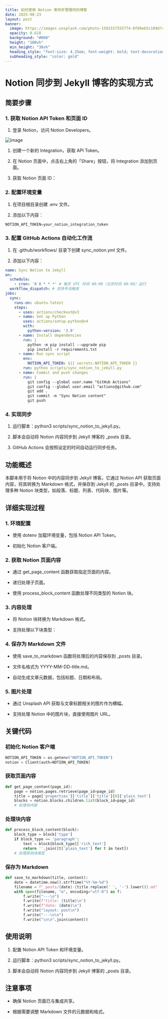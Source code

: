 ```yaml
---
title: 如何使用 Notion 来同步管理你的博客
date: 2025-08-23
layout: post
banner:
  image: https://images.unsplash.com/photo-1581557555774-0f89eb5c189d?crop=entropy&cs=tinysrgb&fit=max&fm=jpg&ixid=M3w2OTIwMzJ8MHwxfHJhbmRvbXx8fHx8fHx8fDE3NTU5NzM2MzB8&ixlib=rb-4.1.0&q=80&w=1080
  opacity: 0.618
  background: "#000"
  height: "100vh"
  min_height: "38vh"
  heading_style: "font-size: 4.25em; font-weight: bold; text-decoration: underline"
  subheading_style: "color: gold"
---
```


# Notion 同步到 Jekyll 博客的实现方式

## 简要步骤

### 1. 获取 Notion API Token 和页面 ID

1. 登录 Notion，访问 Notion Developers。

![image](https://prod-files-secure.s3.us-west-2.amazonaws.com/a7a0cc5a-89b9-4cda-8686-1fba0ca52f40/d19c1afe-dea5-4312-9333-786b0ba83054/image.png?X-Amz-Algorithm=AWS4-HMAC-SHA256&X-Amz-Content-Sha256=UNSIGNED-PAYLOAD&X-Amz-Credential=ASIAZI2LB4663EAOLIGJ%2F20250823%2Fus-west-2%2Fs3%2Faws4_request&X-Amz-Date=20250823T182710Z&X-Amz-Expires=3600&X-Amz-Security-Token=IQoJb3JpZ2luX2VjENn%2F%2F%2F%2F%2F%2F%2F%2F%2F%2FwEaCXVzLXdlc3QtMiJHMEUCIBDL0byAlYXSOMVEgHwMURpeULYtlHgiELaopKxGAeigAiEA8ylXrNavWXk6bs%2F6nryG7G4riVnwN3rsirjFtsK8RUwq%2FwMIMhAAGgw2Mzc0MjMxODM4MDUiDGrxD%2F7%2B7%2BSECUxJqSrcA4uf%2B%2BoUhWL17cBZGI1CuLsUcd%2Ft8kVBhiyzi2ffy%2FjJ3TDYMKR8Qy4x1hWoAx2LReYkkjG%2B%2BJjL0I%2BOA9dhRfaFsOBJ3eLrM9eeLFpcPoARZx7rom2xYNxFjAIc5pTHldZmp2L%2FR0m5FDzk6DEA503ziLkig0f0S8v0KNHR8ZlJ7FUh6pqkv0wE0HKZpHAQAyutVH4xhlkutAUWw6xuQXJAunG9lrIbAGHzM8NAf%2BdSYWiKe3ScVN2ToW4ywV9pvDqEHLgmsbb3Ie9oJTApsPSRWsvtHq2CJXL5XH1pPDGg5vVU8iFafAPLN1zzIGqAyTgZOfnZnKOTEdbVhlphjy80BTEye83IrGASuJdTiycbTlu7H6YvtO6tQvWXlpgByccRwPrGzs0h7PVbJJ1WCBoSdykNIpws%2FVnS8%2BB%2BrmdHzzdoXChmiZu48pNYXlJpR0mnWslxgc2zErLCiZ3H7BJBlATFK98eEAaFg%2FpcMOMMjy5dfiMajydyIlkEam%2F9Pa7qQgjWeqSVrHnWVM5wME8dgigG6sMM%2FkOR5aSVN8wh9h9VvUAiy1HjbBK3qDFOkfBoUpiTZn0x1bMfwd3nCFZJEHhMrCQL6%2FXGb1GL4yYm%2FsdGTYNVMJJuUnZ9MM3ap8UGOqUBzYYZ1O1GcO4482aJSX4pch4n5xJvtSUuvmg8TF8fLJKxg6B6xV1xy0OQMkP37Yx4PPyMaSuuFzoDlZhcFwuYWaoKLgxVTH9OjzQOfF2UrqlX4M5MjqxEynf6Yub0XTk8mziDSX2caNGzDUwgCoxXfm1G5YS1z4jcqLdLrGwuecTOQoJQqeggrTP7oCVAv8Th2rNwmRpuw%2BT4zyWyIgM%2B1lOPIewD&X-Amz-Signature=5c7a0bae5d498efc181ea39c1c54af50f1b89829db61362c80489dee87762acc&X-Amz-SignedHeaders=host&x-amz-checksum-mode=ENABLED&x-id=GetObject)

1. 创建一个新的 Integration，获取 API Token。

1. 在 Notion 页面中，点击右上角的「Share」按钮，将 Integration 添加到页面。

1. 获取 Notion 页面 ID：


### 2. 配置环境变量

1. 在项目根目录创建 .env 文件。

1. 添加以下内容：

```javascript
NOTION_API_TOKEN=your_notion_integration_token
```

### 3. 配置 GitHub Actions 自动化工作流

1. 在 .github/workflows/ 目录下创建 sync_notion.yml 文件。

1. 添加以下内容：

```yaml
name: Sync Notion to Jekyll
on:
  schedule:
    - cron: '0 0 * * *' # 每天 UTC 时间 00:00（北京时间 08:00）运行
  workflow_dispatch: # 支持手动触发
jobs:
  sync:
    runs-on: ubuntu-latest
    steps:
      - uses: actions/checkout@v3
      - name: Set up Python
        uses: actions/setup-python@v4
        with:
          python-version: '3.9'
      - name: Install dependencies
        run: |
          python -m pip install --upgrade pip
          pip install -r requirements.txt
      - name: Run sync script
        env:
          NOTION_API_TOKEN: ${{ secrets.NOTION_API_TOKEN }}
        run: python scripts/sync_notion_to_jekyll.py
      - name: Commit and push changes
        run: |
          git config --global user.name "GitHub Actions"
          git config --global user.email "actions@github.com"
          git add .
          git commit -m "Sync Notion content"
          git push
```

### 4. 实现同步

1. 运行脚本：python3 scripts/sync_notion_to_jekyll.py。

1. 脚本会自动将 Notion 内容同步到 Jekyll 博客的 _posts 目录。

1. GitHub Actions 会按照设定的时间自动运行同步任务。

## 功能概述

本脚本用于将 Notion 中的内容同步到 Jekyll 博客。它通过 Notion API 获取页面内容，将其转换为 Markdown 格式，并保存到 Jekyll 的 _posts 目录中。支持处理多种 Notion 块类型，如段落、标题、列表、代码块、图片等。

## 详细实现过程

### 1. 环境配置

- 使用 dotenv 加载环境变量，包括 Notion API Token。

- 初始化 Notion 客户端。

### 2. 获取 Notion 页面内容

- 通过 get_page_content 函数获取指定页面的内容。

- 递归处理子页面。

- 使用 process_block_content 函数处理不同类型的 Notion 块。

### 3. 内容处理

- 将 Notion 块转换为 Markdown 格式。

- 支持处理以下块类型：


### 4. 保存为 Markdown 文件

- 使用 save_to_markdown 函数将处理后的内容保存到 _posts 目录。

- 文件名格式为 YYYY-MM-DD-title.md。

- 自动生成文章元数据，包括标题、日期和布局。

### 5. 图片处理

- 通过 Unsplash API 获取与文章标题相关的图片作为横幅。

- 支持处理 Notion 中的图片块，直接使用图片 URL。

## 关键代码

### 初始化 Notion 客户端

```python
NOTION_API_TOKEN = os.getenv("NOTION_API_TOKEN")
notion = Client(auth=NOTION_API_TOKEN)
```

### 获取页面内容

```python
def get_page_content(page_id):
    page = notion.pages.retrieve(page_id=page_id)
    title = page['properties']['title']['title'][0]['plain_text']
    blocks = notion.blocks.children.list(block_id=page_id)
    # 处理块内容
```

### 处理块内容

```python
def process_block_content(block):
    block_type = block['type']
    if block_type == 'paragraph':
        text = block[block_type]['rich_text']
        return ''.join([t['plain_text'] for t in text])
    # 处理其他块类型
```

### 保存为 Markdown

```python
def save_to_markdown(title, content):
    date = datetime.now().strftime("%Y-%m-%d")
    filename = f"_posts/{date}-{title.replace(' ', '-').lower()}.md"
    with open(filename, "w", encoding="utf-8") as f:
        f.write("---\n")
        f.write(f"title: {title}\n")
        f.write(f"date: {date}\n")
        f.write("layout: post\n")
        f.write("---\n\n")
        f.write("\n\n".join(content))
```

## 使用说明

1. 配置 Notion API Token 和环境变量。

1. 运行脚本：python3 scripts/sync_notion_to_jekyll.py。

1. 脚本会自动将 Notion 内容同步到 Jekyll 博客的 _posts 目录。

## 注意事项

- 确保 Notion 页面已与集成共享。

- 根据需要调整 Markdown 文件的元数据和格式。